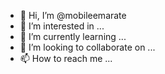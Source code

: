 - 👋 Hi, I’m @mobileemarate
- 👀 I’m interested in ...
- 🌱 I’m currently learning ...
- 💞️ I’m looking to collaborate on ...
- 📫 How to reach me ...

<!---
mobileemarate/mobileemarate is a ✨ special ✨ repository because its `README.md` (this file) appears on your GitHub profile.
You can click the Preview link to take a look at your changes.
--->
